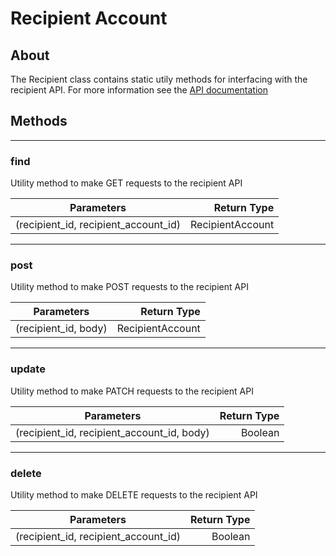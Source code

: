# Recipient Account

## About
The Recipient class contains static utily methods for interfacing with the recipient API. For more information see the [API documentation](http://docs.paymentrails.com/#recipients)

## **Methods**
---
### **find**
Utility method to make GET requests to the recipient API

Parameters | Return Type
---| ---:
(recipient_id, recipient_account_id) | RecipientAccount


---
### **post**
Utility method to make POST requests to the recipient API

Parameters | Return Type
--- | ---:
(recipient_id, body) | RecipientAccount

---
### **update**
Utility method to make PATCH requests to the recipient API

Parameters | Return Type
--- | ---:
(recipient_id, recipient_account_id, body) | Boolean

---
### **delete**
Utility method to make DELETE requests to the recipient API

Parameters | Return Type
--- | ---:
(recipient_id, recipient_account_id) | Boolean

